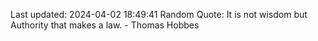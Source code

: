 Last updated: 2024-04-02 18:49:41
Random Quote: It is not wisdom but Authority that makes a law. - Thomas Hobbes